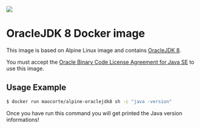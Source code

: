 [![](https://images.microbadger.com/badges/image/maocorte/alpine-oraclejdk8.svg)](http://microbadger.com/images/maocorte/alpine-oraclejdk8 "Get your own image badge on microbadger.com")

OracleJDK 8 Docker image
========================

This image is based on Alpine Linux image and contains [OracleJDK 8](http://www.oracle.com/technetwork/java/javase/overview/index.html).

You must accept the [Oracle Binary Code License Agreement for Java SE](http://www.oracle.com/technetwork/java/javase/terms/license/index.html) to use this image.

Usage Example
-------------

```bash
$ docker run maocorte/alpine-oraclejdk8 sh -c "java -version"
```

Once you have run this command you will get printed the Java version informations!
